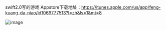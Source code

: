swift2.0写的游戏 
Appstore下载地址：https://itunes.apple.com/us/app/feng-kuang-da-niao/id1069777513?l=zh&ls=1&mt=8  

![image](https://github.com/jianghaibing/BigBird/raw/master/git.gif)

